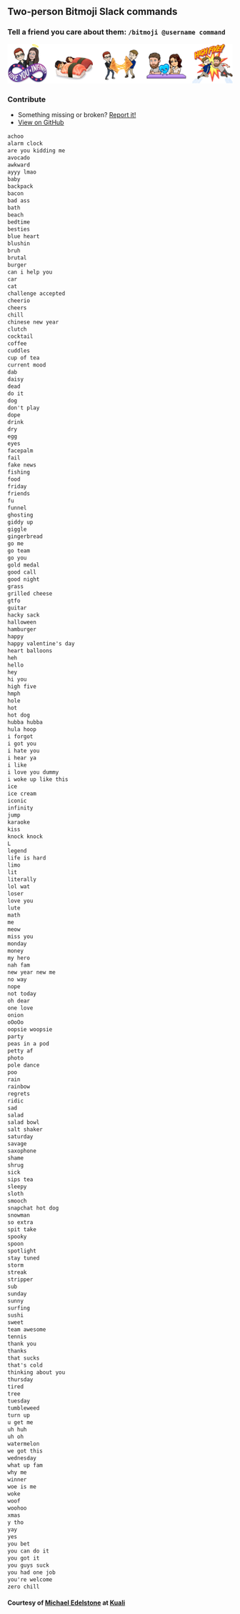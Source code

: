 ## Two-person Bitmoji Slack commands

### Tell a friend you care about them: `/bitmoji @username command`

<img class="image" alt="Various Bitmoji" src="bitmojis.png">


### Contribute
- Something missing or broken? [Report it!](https://github.com/edelstone/bitmoji-slack-commands/blob/master/contributing.md)
- [View on GitHub](https://github.com/edelstone/bitmoji-slack-commands)


```
achoo
alarm clock
are you kidding me
avocado
awkward
ayyy lmao
baby
backpack
bacon
bad ass
bath
beach
bedtime
besties
blue heart
blushin
bruh
brutal
burger
can i help you
car
cat
challenge accepted
cheerio
cheers
chill
chinese new year
clutch
cocktail
coffee
cuddles
cup of tea
current mood
dab
daisy
dead
do it
dog
don't play
dope
drink
dry
egg
eyes
facepalm
fail
fake news
fishing
food
friday
friends
fu
funnel
ghosting
giddy up
giggle
gingerbread
go me
go team
go you
gold medal
good call
good night
grass
grilled cheese
gtfo
guitar
hacky sack
halloween
hamburger
happy
happy valentine's day
heart balloons
heh
hello
hey
hi you
high five
hmph
hole
hot
hot dog
hubba hubba
hula hoop
i forgot
i got you
i hate you
i hear ya
i like
i love you dummy
i woke up like this
ice
ice cream
iconic
infinity
jump
karaoke
kiss
knock knock
L
legend
life is hard
limo
lit
literally
lol wat
loser
love you
lute
math
me
meow
miss you
monday
money
my hero
nah fam
new year new me
no way
nope
not today
oh dear
one love
onion
oOoOo
oopsie woopsie
party
peas in a pod
petty af
photo
pole dance
poo
rain
rainbow
regrets
ridic
sad
salad
salad bowl
salt shaker
saturday
savage
saxophone
shame
shrug
sick
sips tea
sleepy
sloth
smooch
snapchat hot dog
snowman
so extra
spit take
spooky
spoon
spotlight
stay tuned
storm
streak
stripper
sub
sunday
sunny
surfing
sushi
sweet
team awesome
tennis
thank you
thanks
that sucks
that's cold
thinking about you
thursday
tired
tree
tuesday
tumbleweed
turn up
u get me
uh huh
uh oh
watermelon
we got this
wednesday
what up fam
why me
winner
woe is me
woke
woof
woohoo
xmas
y tho
yay
yes
you bet
you can do it
you got it
you guys suck
you had one job
you're welcome
zero chill
```

#### Courtesy of [Michael Edelstone](https://edelstone.github.io) at [Kuali](https://kuali.co)
